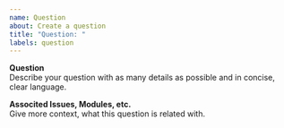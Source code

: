 ```yaml
---
name: Question
about: Create a question
title: "Question: "
labels: question
---
```


**Question**  
Describe your question with as many details as possible and in concise, clear language.

**Associted Issues, Modules, etc.**  
Give more context, what this question is related with.

